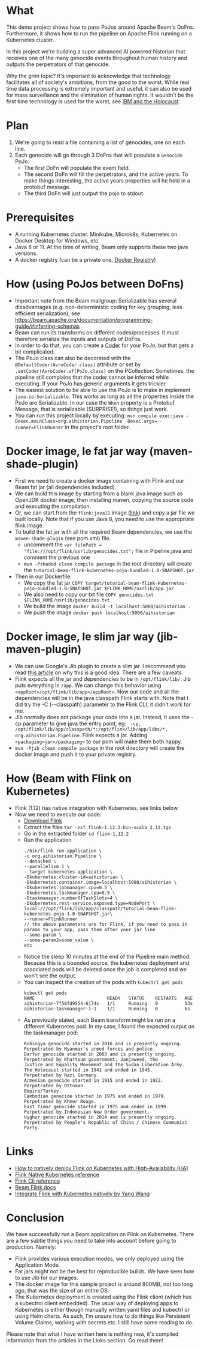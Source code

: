 # What

This demo project shows how to pass PoJos around Apache Beam's DoFns. Furthermore, it shows how to run the pipeline on
Apache Flink running on a Kubernetes cluster.

In this project we're building a super advanced AI powered historian that receives one of the many genocide events
throughout human history and outputs the perpetrators of that genocide.

Why the grim topic? It's important to acknowledge that technology facilitates all of society's ambitions, from the good
to the worst. While real time data processing is extremely important and useful, it can also be used for mass
surveillance and the elimination of human rights. It wouldn't be the first time technology is used for the worst, see
[IBM and the Holocaust](https://en.wikipedia.org/wiki/IBM_and_the_Holocaust).

# Plan

1. We're going to read a file containing a list of genocides, one on each line.
1. Each genocide will go through 3 DoFns that will populate a `Genocide` PoJo.
    * The first DoFn will populate the event field.
    * The second DoFn will fill the perpetrators, and the active years. To make things interesting, the active years
      properties will he held in a protobuf message.
    * The third DoFn will just output the pojo to stdout.

# Prerequisites

* A running Kubernetes cluster. Minikube, Microk8s, Kubernetes on Docker Desktop for Windows, etc.
* Java 8 or 11. At the time of writing, Beam only supports these two java versions.
* A docker registry (can be a private one, [Docker Registry](https://docs.docker.com/registry/))

# How (using PoJos between DoFns)

* Important note from the Beam mailgroup: Serializable has several disadvantages (e.g. non-deterministic coding for key
  grouping, less efficient serialization),
  see  https://beam.apache.org/documentation/programming-guide/#inferring-schemas
* Beam can run its transforms on different nodes/processes. It must therefore serialize the inputs and outputs of DoFns.
* In order to do that, you can create
  a [Coder](https://beam.apache.org/releases/javadoc/2.0.0/org/apache/beam/sdk/coders/Coder.html)  for your PoJo, but
  that gets a bit complicated.
* The PoJo class can also be decorated with the `@DefaultCoder(AvroCoder.class)` attribute or set
  by `.setCoder(AvroCoder.of(PoJo.class)` on the PCollection. Sometimes, the pipeline still complains that the coder
  cannot be inferred while executing. If your PoJo has generic arguments it gets trickier.
* The easiest solution to be able to use the PoJo is to make in implement `java.io.Serializable`. This works as long as
  all the properties inside the PoJo are Serializable. In our case the `When` property is a Protobuf Message, that is
  serializable (SURPRISE!), so things just work.
* You can run this project locally by
  executing: `mvn compile exec:java -Dexec.mainClass=org.aihistorian.Pipeline -Dexec.args=--runner=FlinkRunner` in the
  project's root folder.

# Docker image, le fat jar way (maven-shade-plugin)

* First we need to create a docker image containing with Flink and our Beam fat jar (all dependencies included).
* We can build this image by starting from a blank java image such as OpenJDK docker image, then installing maven,
  copying the source code and executing the compilation.
* Or, we can start from the `flink:java11` image ([link](https://hub.docker.com/_/flink)) and copy a jar file we built
  locally. Note that if you use Java 8, you need to use the appropriate flink image.
* To build the fat jar with all the required Beam dependencies, we use the `maven-shade-plugin` (see pom.xml) file.
    * uncomment the `var filePath = "file:///opt/flink/usrlib/genocides.txt";` file in Pipeline.java and comment the
      previous one
    * `mvn -Pshaded clean compile package` in the root directory will create
      the `tutorial-beam-flink-kubernetes-pojo-bundled-1.0-SNAPSHOT.jar`
* Then in our Dockerfile:
    * We copy the fat
      jar `COPY target/tutorial-beam-flink-kubernetes-pojo-bundled-1.0-SNAPSHOT.jar $FLINK_HOME/usrlib/app.jar`
    * We also need to copy our txt file `COPY genocides.txt $FLINK_HOME/usrlib/genocides.txt`
    * We build the image `docker build -t localhost:5000/aihistorian .`
    * We push the image `docker push localhost:5000/aihistorian`

# Docker image, le slim jar way (jib-maven-plugin)

* We can use Google's Jib plugin to create a slim jar. I recommend you
  read [this article](https://phauer.com/2019/no-fat-jar-in-docker-image/) on why this is a good idea. There are a few
  caveats.
* Flink expects all the jar and dependencies to be in `/opt/flink/lib/`. Jib puts everything in `/app`. We can change
  this behavior using ` <appRoot>/opt/flink/lib/app</appRoot>`. Now our code and all the dependencies will be in the
  java classpath Flink starts with. Note that I did try the -C (--classpath) parameter to the Flink CLI, it didn't work
  for me.
* Jib normally does not package your code into a jar. Instead, it uses the -cp parameter to give java the entry point,
  eg: ` -cp, /opt/flink/lib/app/classpath/*:/opt/flink/lib/app/libs/*, org.aihistorian.Pipeline`. Flink expects a jar.
  Adding `<packaging>jar</packaging>` to our pom will make them both happy.
* `mvn -Pjib clean compile package` in the root directory will create the docker image and push it to your private
  registry.

# How (Beam with Flink on Kubernetes)

* Flink (1.12) has native integration with Kubernetes, see links below.
* Now we need to execute our code:
    * [Download Flink](https://www.apache.org/dyn/closer.lua/flink/flink-1.12.2/flink-1.12.2-bin-scala_2.12.tgz)
    * Extract the files `tar -zxf flink-1.12.2-bin-scala_2.11.tgz`
    * Go in the extracted folder `cd flink-1.12.2`
    * Run the application
        ```
        ./bin/flink run-application \
        -c org.aihistorian.Pipeline \
        --detached \
        --parallelism 1 \
        --target kubernetes-application \
        -Dkubernetes.cluster-id=aihistorian \
        -Dkubernetes.container.image=localhost:5000/aihistorian \
        -Dkubernetes.jobmanager.cpu=0.5 \
        -Dkubernetes.taskmanager.cpu=0.5 \
        -Dtaskmanager.numberOfTaskSlots=4 \
        -Dkubernetes.rest-service.exposed.type=NodePort \
        local:///opt/flink/lib/app/classpath/tutorial-beam-flink-kubernetes-pojo-1.0-SNAPSHOT.jar\
        --runner=FlinkRunner
      // the above parameters are for Flink, if you need to pass in params to your app, pass them after your jar line
        --some-param \
        --some-param2=some_value \
      etc
        ```
    * Notice the sleep 10 minutes at the end of the Pipeline main method. Because this is a bounded source, the
      kubernetes deployment and associated pods will be deleted once the job is completed and we won't see the output.
    * You can inspect the creation of the pods with `kubectrl get pods`
        ```
        kubectl get pods
        NAME                           READY   STATUS    RESTARTS   AGE
        aihistorian-7f58fd9554-6j74x   1/1     Running   0          53s
        aihistorian-taskmanager-1-1    1/1     Running   0          6s
        ```
    * As previously stated, each Beam transform might be run on a different Kubernetes pod. In my case, I found the
      expected output on the taskmanager pod:
      ```
      Rohingya genocide started in 2016 and is presently ongoing. Perpetrated by Myanmar's armed forces and police.
      Darfur genocide started in 2003 and is presently ongoing. Perpetrated by Khartoum government, Janjaweed, the
      Justice and Equality Movement and the Sudan Liberation Army. 
      The Holocaust started in 1941 and ended in 1945.
      Perpetrated by Nazi Germany. 
      Armenian genocide started in 1915 and ended in 1922. Perpetrated by Ottoman
      Empire/Turkey. 
      Cambodian genocide started in 1975 and ended in 1979. Perpetrated by Khmer Rouge. 
      East Timor genocide started in 1975 and ended in 1999. Perpetrated by Indonesian New Order government. 
      Uyghur genocide started in 2014 and is presently ongoing. Perpetrated by People's Republic of China / Chinese Communist Party.
      ```

# Links

* [How to natively deploy Flink on Kubernetes with High-Availability (HA)](https://flink.apache.org/2021/02/10/native-k8s-with-ha.html)
* [Flink Native Kubernetes reference](https://ci.apache.org/projects/flink/flink-docs-stable/deployment/resource-providers/native_kubernetes.html)
* [Flink Cli reference](https://ci.apache.org/projects/flink/flink-docs-stable/deployment/cli.html#selecting-deployment-targets)
* [Beam Flink docs](https://beam.apache.org/documentation/runners/flink/)
* [Integrate Flink with Kubernetes natively by Yang Wang](https://www.youtube.com/watch?v=pdFPr_VOWTU)

# Conclusion

We have successfully run a Beam application on Flink on Kubernetes. There are a few subtle things you need to take into
account before going to production. Namely:

* Flink provides various execution modes, we only deployed using the Application Mode.
* Fat jars might not be the best for reproducible builds. We have seen how to use Jib for our images.
* The docker image for this sample project is around 800MB, not too long ago, that was the size of an entire OS.
* The Kubernetes deployment is created using the Flink client (which has a kubectrol client embedded). The usual way of
  deploying apps to Kubernetes is either though manually written yaml files and kubectrl or using Helm charts. As such,
  I'm unsure how to do things like Persistent Volume Claims, working with secrets etc. I still have some reading to do.

Please note that what I have written here is nothing new, it's compiled information from the articles in the Links
section. Go read them!